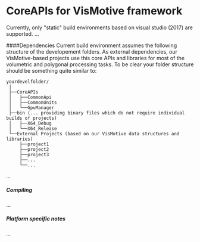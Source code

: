 # CoreAPIs for VisMotive framework
Currently, only "static" build environments based on  visual studio (2017) are supported. ...

####Dependencies
Current build environment assumes the following structure of the developement folders. As external dependencies, our VisMotive-based projects use this core APIs and libraries for most of the volumetric and polygonal processing tasks. To be clear your folder structure should be something quite similar to:

    yourdevelfolder/
     |
     ├──CoreAPIs
     │   ├──CommonApi
     │   ├──CommonUnits
     │   └──GpuManager
     ├──bin (... providing binary files which do not require individual builds of projects)
     │   ├──X64_Debug
     │   └──X64_Release
     └──External Projects (based on our VisMotive data structures and libraries) 
         ├──project1
         ├──project2
         ├──project3
         ├──...
         └──...

...

##### Compiling
...

##### Platform specific notes
...

